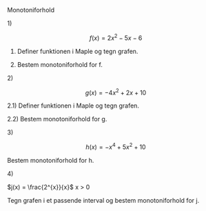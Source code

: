 Monotoniforhold

1\)

$$f(x) = 2x^{2} - 5x - 6$$

1.  Definer funktionen i Maple og tegn grafen.

2.  Bestem monotoniforhold for f.

2\)

$$g(x) = - 4x^{2} + 2x + 10$$

2.1) Definer funktionen i Maple og tegn grafen.

2.2) Bestem monotoniforhold for g.

3\)

$$h(x) = - x^{4} + 5x^{2} + 10$$

Bestem monotoniforhold for h.

4\)

$j(x) = \frac{2^{x}}{x}$ x \> 0

Tegn grafen i et passende interval og bestem monotoniforhold for j.
